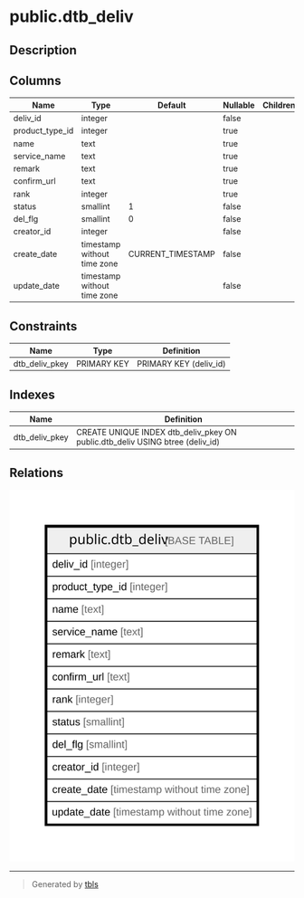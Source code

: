 # public.dtb_deliv

## Description

## Columns

| Name | Type | Default | Nullable | Children | Parents | Comment |
| ---- | ---- | ------- | -------- | -------- | ------- | ------- |
| deliv_id | integer |  | false |  |  |  |
| product_type_id | integer |  | true |  |  |  |
| name | text |  | true |  |  |  |
| service_name | text |  | true |  |  |  |
| remark | text |  | true |  |  |  |
| confirm_url | text |  | true |  |  |  |
| rank | integer |  | true |  |  |  |
| status | smallint | 1 | false |  |  |  |
| del_flg | smallint | 0 | false |  |  |  |
| creator_id | integer |  | false |  |  |  |
| create_date | timestamp without time zone | CURRENT_TIMESTAMP | false |  |  |  |
| update_date | timestamp without time zone |  | false |  |  |  |

## Constraints

| Name | Type | Definition |
| ---- | ---- | ---------- |
| dtb_deliv_pkey | PRIMARY KEY | PRIMARY KEY (deliv_id) |

## Indexes

| Name | Definition |
| ---- | ---------- |
| dtb_deliv_pkey | CREATE UNIQUE INDEX dtb_deliv_pkey ON public.dtb_deliv USING btree (deliv_id) |

## Relations

![er](public.dtb_deliv.svg)

---

> Generated by [tbls](https://github.com/k1LoW/tbls)
